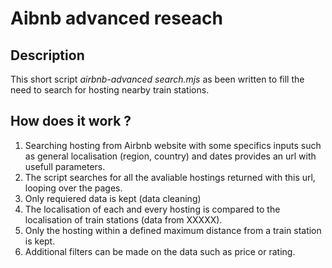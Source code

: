 # Aibnb advanced reseach 

## Description

This short script _airbnb-advanced search.mjs_ as been written to fill the need to search for hosting nearby train stations. 

## How does it work ? 
1. Searching hosting from Airbnb website with some specifics inputs such as general localisation (region, country) and dates provides an url with usefull parameters. 
2. The script searches for all the avaliable hostings returned with this url, looping over the pages. 
3. Only requiered data is kept (data cleaning)
4. The localisation of each and every hosting is compared to the localisation of train stations (data from XXXXX). 
5. Only the hosting within a defined maximum distance from a train station is kept.
6. Additional filters can be made on the data such as price or rating. 